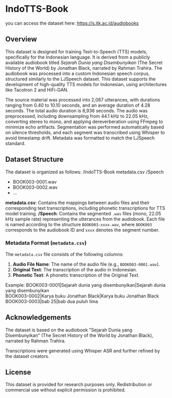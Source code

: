 # IndoTTS-Book
you can access the dataset here: https://s.itk.ac.id/audiobooks

## Overview
This dataset is designed for training Text-to-Speech (TTS) models, specifically for the Indonesian language. It is derived from a publicly available audiobook titled *Sejarah Dunia yang Disembunyikan* (The Secret History of the World) by Jonathan Black, narrated by Rahman Trahira. The audiobook was processed into a custom Indonesian speech corpus, structured similarly to the LJSpeech dataset. This dataset supports the development of high-quality TTS models for Indonesian, using architectures like Tacotron 2 and HiFi-GAN.

The source material was processed into 2,087 utterances, with durations ranging from 0.40 to 10.10 seconds, and an average duration of 4.28 seconds. The total audio duration is 8,936 seconds. The audio was preprocessed, including downsampling from 44.1 kHz to 22.05 kHz, converting stereo to mono, and applying dereverberation using FFmpeg to minimize echo artifacts. Segmentation was performed automatically based on silence thresholds, and each segment was transcribed using Whisper to avoid timestamp drift. Metadata was formatted to match the LJSpeech standard.

## Dataset Structure
The dataset is organized as follows:
/IndoTTS-Book
   metadata.csv
   /Speech
   - BOOK003-0001.wav
   - BOOK003-0002.wav
   - ...

**metadata.csv**: Contains the mappings between audio files and their corresponding text transcriptions, including phonetic transcriptions for TTS model training.
**/Speech**: Contains the segmented `.wav` files (mono, 22.05 kHz sample rate) representing the utterances from the audiobook. Each file is named according to the structure `BOOK003-xxxx.wav`, where `BOOK003` corresponds to the audiobook ID and `xxxx` denotes the segment number.

### Metadata Format (`metadata.csv`)
The `metadata.csv` file consists of the following columns:
1. **Audio File Name**: The name of the audio file (e.g., `BOOK003-0001.wav`).
2. **Original Text**: The transcription of the audio in Indonesian.
3. **Phonetic Text**: A phonetic transcription of the Original Text.

Example:
BOOK003-0001|Sejarah dunia yang disembunyikan|Sejarah dunia yang disembunyikan\
BOOK003-0002|Karya buku Jonathan Black|Karya buku Jonathan Black\
BOOK003-0003|bab 25|bab dua puluh lima


## Acknowledgements
The dataset is based on the audiobook "Sejarah Dunia yang Disembunyikan" (The Secret History of the World by Jonathan Black), narrated by Rahman Trahira.

Transcriptions were generated using Whisper ASR and further refined by the dataset creators.

## License
This dataset is provided for research purposes only. Redistribution or commercial use without explicit permission is prohibited.
